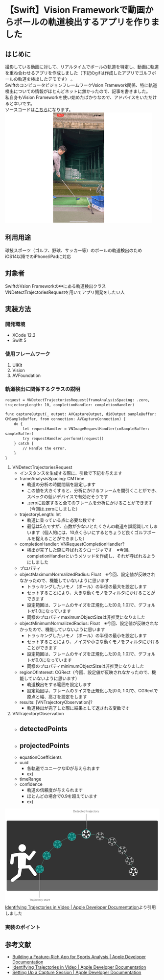 #  【Swift】Vision Frameworkで動画からボールの軌道検出するアプリを作りました

## はじめに
撮影している動画に対して、リアルタイムでボールの軌道を特定し、動画に軌道を重ね合わせるアプリを作成しました（下記のgifは作成したアプリでゴルフボールの軌道を検出したデモです） 。  
SwiftのコンピュータビジョンフレームワークVsion Framework関係、特に軌道検出についての情報がほとんどネットに無かったので、記事を書きました。  
私自身もVision Frameworkを使い始めたばかりなので、アドバイスをいただけると幸いです。  
ソースコードは[こちら]()になります。  
![デモ動画](Demo/golf.gif)


## 利用用途
球技スポーツ（ゴルフ、野球、サッカー等）のボールの軌道検出のため  
iOS14以降でのiPhone/iPadに対応

## 対象者
SwiftのVsion Frameworkの中にある軌道検出クラスVNDetectTrajectoriesRequestを用いてアプリ開発をしたい人  



## 実装方法
### 開発環境
  - XCode 12.2
  - Swift 5
### 使用フレームワーク
  1. UIKit
  1. Vision
  1. AVFoundation

### 軌道検出に関係するクラスの説明
```
request = VNDetectTrajectoriesRequest(frameAnalysisSpacing: .zero, trajectoryLength: 10, completionHandler: completionHandler)
```

```swift: ViewController.swift
func captureOutput(_ output: AVCaptureOutput, didOutput sampleBuffer: CMSampleBuffer, from connection: AVCaptureConnection) {
    do {
        let requestHandler = VNImageRequestHandler(cmSampleBuffer: sampleBuffer)
        try requestHandler.perform([request])
    } catch {
        // Handle the error.
    }
}
```

1. VNDetectTrajectoriesRequest
    - インスタンスを生成する際に、引数で下記を与えます
    - frameAnalysisSpacing: CMTime
        - 軌道の分析の時間間隔を設定します
        - この値を大きくすると、分析にかけるフレームを間引くことができ、スペックの低いデバイスで有効だそうです
        - .zeroに設定すると全てのフレームを分析にかけることができます（今回は.zeroにしました）
    - trajectoryLength: Int
        - 軌道に乗っている点に必要な数です
        - 最低は5点ですが、点数が少ないとたくさんの軌道を誤認識してしまいます（個人的には、10点くらいにするとちょうど良くゴルフボールを捉えることができました）
     - completionHandler: VNRequestCompletionHandler?
        - 検出が完了した際に呼ばれるクロージャです　※今回、completionHandlerというメソッドを作成し、それが呼ばれるようにしました
    - プロパティ
     - objectMaximumNormalizedRadius: Float　※今回、設定値が反映されなかったので、機能していないように思います
       - トラッキングしたいモノ（ボール）の半径の最大を設定します
       - セットすることにより、大きな動くモノをフィルタにかけることができます
       - 設定範囲は、フレームのサイズを正規化した[0.0, 1.0]で、デフォルトが1.0になっています
       - 同様のプロパティmaximumObjectSizeは非推奨になりました
    - objectMinimumNormalizedRadius: Float　※今回、設定値が反映されなかったので、機能していないように思います
      - トラッキングしたいモノ（ボール）の半径の最小を設定します
      - セットすることにより、ノイズや小さな動くモノをフィルタにかけることができます
      - 設定範囲は、フレームのサイズを正規化した[0.0, 1.0]で、デフォルトが0.0になっています
      - 同様のプロパティminimumObjectSizeは非推奨になりました
    - regionOfInterest: CGRect（今回、設定値が反映されなかったので、機能していないように思います）
      - 軌道検出をする範囲を設定します
      - 設定範囲は、フレームのサイズを正規化した[0.0, 1.0]で、CGRectで原点と幅、高さを設定をします
    - results: [VNTrajectoryObservation]?
      - 軌道検出が完了した際に結果として返される変数です
1. VNTrajectoryObservation
      - detectedPoints
        - 
      - projectedPoints
        - 
      - equationCoefficients
      - uuid
        - 各軌道でユニークなIDが与えられます
        - ex) 
      - timeRange
      - confidence
        - 軌道の信頼度が与えられます
        - ほとんどの場合で0.9を超えています
        - ex) 

![軌道検出の説明](images/rendered2x-1591650146.png)
[Identifying Trajectories in Video | Apple Developer Documentation](https://developer.apple.com/documentation/vision/identifying_trajectories_in_video)より引用しました
  
  

### 実装のポイント


## 参考文献
- [Building a Feature-Rich App for Sports Analysis | Apple Developer Documentation](https://developer.apple.com/documentation/vision/building_a_feature-rich_app_for_sports_analysis)
- [Identifying Trajectories in Video | Apple Developer Documentation](https://developer.apple.com/documentation/vision/identifying_trajectories_in_video)
- [Setting Up a Capture Session | Apple Developer Documentation](https://developer.apple.com/documentation/avfoundation/cameras_and_media_capture/setting_up_a_capture_session)


